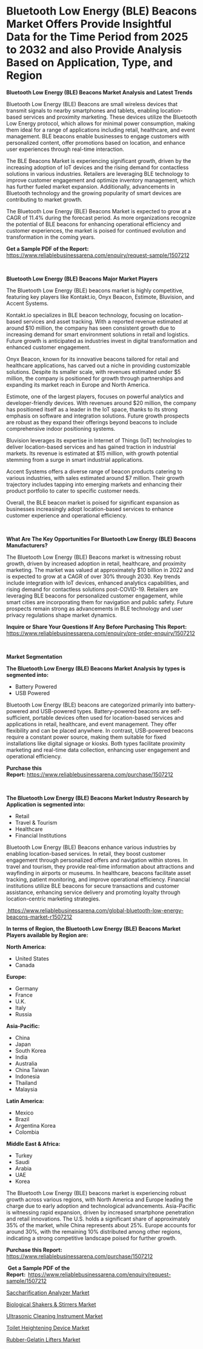<p><h1>Bluetooth Low Energy (BLE) Beacons Market Offers Provide Insightful Data for the Time Period from 2025 to 2032 and also Provide Analysis Based on Application, Type, and Region</h1></p><p><strong>Bluetooth Low Energy (BLE) Beacons Market Analysis and Latest Trends</strong></p>
<p><p>Bluetooth Low Energy (BLE) Beacons are small wireless devices that transmit signals to nearby smartphones and tablets, enabling location-based services and proximity marketing. These devices utilize the Bluetooth Low Energy protocol, which allows for minimal power consumption, making them ideal for a range of applications including retail, healthcare, and event management. BLE beacons enable businesses to engage customers with personalized content, offer promotions based on location, and enhance user experiences through real-time interaction.</p><p>The BLE Beacons Market is experiencing significant growth, driven by the increasing adoption of IoT devices and the rising demand for contactless solutions in various industries. Retailers are leveraging BLE technology to improve customer engagement and optimize inventory management, which has further fueled market expansion. Additionally, advancements in Bluetooth technology and the growing popularity of smart devices are contributing to market growth. </p><p>The Bluetooth Low Energy (BLE) Beacons Market is expected to grow at a CAGR of 11.4% during the forecast period. As more organizations recognize the potential of BLE beacons for enhancing operational efficiency and customer experiences, the market is poised for continued evolution and transformation in the coming years.</p></p>
<p><strong>Get a Sample PDF of the Report:&nbsp;</strong> <a href="https://www.reliablebusinessarena.com/enquiry/request-sample/1507212?utm_campaign=1990&utm_medium=2&utm_source=Github&utm_content=ia&utm_term=27022025&utm_id=bluetooth-low-energy-ble-beacons">https://www.reliablebusinessarena.com/enquiry/request-sample/1507212</a></p>
<p>&nbsp;</p>
<p><strong>Bluetooth Low Energy (BLE) Beacons Major Market Players</strong></p>
<p><p>The Bluetooth Low Energy (BLE) beacons market is highly competitive, featuring key players like Kontakt.io, Onyx Beacon, Estimote, Bluvision, and Accent Systems. </p><p>Kontakt.io specializes in BLE beacon technology, focusing on location-based services and asset tracking. With a reported revenue estimated at around $10 million, the company has seen consistent growth due to increasing demand for smart environment solutions in retail and logistics. Future growth is anticipated as industries invest in digital transformation and enhanced customer engagement.</p><p>Onyx Beacon, known for its innovative beacons tailored for retail and healthcare applications, has carved out a niche in providing customizable solutions. Despite its smaller scale, with revenues estimated under $5 million, the company is positioned for growth through partnerships and expanding its market reach in Europe and North America.</p><p>Estimote, one of the largest players, focuses on powerful analytics and developer-friendly devices. With revenues around $20 million, the company has positioned itself as a leader in the IoT space, thanks to its strong emphasis on software and integration solutions. Future growth prospects are robust as they expand their offerings beyond beacons to include comprehensive indoor positioning systems.</p><p>Bluvision leverages its expertise in Internet of Things (IoT) technologies to deliver location-based services and has gained traction in industrial markets. Its revenue is estimated at $15 million, with growth potential stemming from a surge in smart industrial applications.</p><p>Accent Systems offers a diverse range of beacon products catering to various industries, with sales estimated around $7 million. Their growth trajectory includes tapping into emerging markets and enhancing their product portfolio to cater to specific customer needs.</p><p>Overall, the BLE beacon market is poised for significant expansion as businesses increasingly adopt location-based services to enhance customer experience and operational efficiency.</p></p>
<p>&nbsp;</p>
<p><strong>What Are The Key Opportunities For Bluetooth Low Energy (BLE) Beacons Manufacturers?</strong></p>
<p><p>The Bluetooth Low Energy (BLE) Beacons market is witnessing robust growth, driven by increased adoption in retail, healthcare, and proximity marketing. The market was valued at approximately $10 billion in 2022 and is expected to grow at a CAGR of over 30% through 2030. Key trends include integration with IoT devices, enhanced analytics capabilities, and rising demand for contactless solutions post-COVID-19. Retailers are leveraging BLE beacons for personalized customer engagement, while smart cities are incorporating them for navigation and public safety. Future prospects remain strong as advancements in BLE technology and user privacy regulations shape market dynamics.</p></p>
<p><strong>Inquire or Share Your Questions If Any Before Purchasing This Report:</strong> <a href="https://www.reliablebusinessarena.com/enquiry/pre-order-enquiry/1507212?utm_campaign=1990&utm_medium=2&utm_source=Github&utm_content=ia&utm_term=27022025&utm_id=bluetooth-low-energy-ble-beacons">https://www.reliablebusinessarena.com/enquiry/pre-order-enquiry/1507212</a></p>
<p>&nbsp;</p>
<p><strong>Market Segmentation</strong></p>
<p><strong>The Bluetooth Low Energy (BLE) Beacons Market Analysis by types is segmented into:</strong></p>
<p><ul><li>Battery Powered</li><li>USB Powered</li></ul></p>
<p><p>Bluetooth Low Energy (BLE) beacons are categorized primarily into battery-powered and USB-powered types. Battery-powered beacons are self-sufficient, portable devices often used for location-based services and applications in retail, healthcare, and event management. They offer flexibility and can be placed anywhere. In contrast, USB-powered beacons require a constant power source, making them suitable for fixed installations like digital signage or kiosks. Both types facilitate proximity marketing and real-time data collection, enhancing user engagement and operational efficiency.</p></p>
<p><strong>Purchase this Report:&nbsp;</strong><a href="https://www.reliablebusinessarena.com/purchase/1507212?utm_campaign=1990&utm_medium=2&utm_source=Github&utm_content=ia&utm_term=27022025&utm_id=bluetooth-low-energy-ble-beacons">https://www.reliablebusinessarena.com/purchase/1507212</a></p>
<p>&nbsp;</p>
<p><strong>The Bluetooth Low Energy (BLE) Beacons Market Industry Research by Application is segmented into:</strong></p>
<p><ul><li>Retail</li><li>Travel & Tourism</li><li>Healthcare</li><li>Financial Institutions</li></ul></p>
<p><p>Bluetooth Low Energy (BLE) Beacons enhance various industries by enabling location-based services. In retail, they boost customer engagement through personalized offers and navigation within stores. In travel and tourism, they provide real-time information about attractions and wayfinding in airports or museums. In healthcare, beacons facilitate asset tracking, patient monitoring, and improve operational efficiency. Financial institutions utilize BLE beacons for secure transactions and customer assistance, enhancing service delivery and promoting loyalty through location-centric marketing strategies.</p></p>
<p><a href="https://www.reliablebusinessarena.com/global-bluetooth-low-energy-beacons-market-r1507212?utm_campaign=1990&utm_medium=2&utm_source=Github&utm_content=ia&utm_term=27022025&utm_id=bluetooth-low-energy-ble-beacons">&nbsp;https://www.reliablebusinessarena.com/global-bluetooth-low-energy-beacons-market-r1507212</a></p>
<p><strong>In terms of Region, the Bluetooth Low Energy (BLE) Beacons Market Players available by Region are:</strong></p>
<p>
    <p> <strong> North America: </strong>
        <ul>
            <li>United States</li>
            <li>Canada</li>
        </ul>
        </p> 
    <p> <strong> Europe: </strong>
        <ul>
            <li>Germany</li>
            <li>France</li>
            <li>U.K.</li>
            <li>Italy</li>
            <li>Russia</li>
        </ul>
        </p> 
    <p> <strong> Asia-Pacific: </strong>
        <ul>
            <li>China</li>
            <li>Japan</li>
            <li>South Korea</li>
            <li>India</li>
            <li>Australia</li>
            <li>China Taiwan</li>
            <li>Indonesia</li>
            <li>Thailand</li>
            <li>Malaysia</li>
        </ul>
        </p> 
    <p> <strong> Latin America: </strong>
        <ul>
            <li>Mexico</li>
            <li>Brazil</li>
            <li>Argentina Korea</li>
            <li>Colombia</li>
        </ul>
        </p> 
    <p> <strong> Middle East & Africa: </strong>
        <ul>
            <li>Turkey</li>
            <li>Saudi</li>
            <li>Arabia</li>
            <li>UAE</li>
            <li>Korea</li>
        </ul>
    </p>
    </p>
<p><p>The Bluetooth Low Energy (BLE) beacons market is experiencing robust growth across various regions, with North America and Europe leading the charge due to early adoption and technological advancements. Asia-Pacific is witnessing rapid expansion, driven by increased smartphone penetration and retail innovations. The U.S. holds a significant share of approximately 35% of the market, while China represents about 25%. Europe accounts for around 30%, with the remaining 10% distributed among other regions, indicating a strong competitive landscape poised for further growth.</p></p>
<p><strong>Purchase this Report: </strong><a href="https://www.reliablebusinessarena.com/purchase/1507212?utm_campaign=1990&utm_medium=2&utm_source=Github&utm_content=ia&utm_term=27022025&utm_id=bluetooth-low-energy-ble-beacons">https://www.reliablebusinessarena.com/purchase/1507212</a></p>
<p>&nbsp;<strong>Get a Sample PDF of the Report:&nbsp;&nbsp;</strong><a href="https://www.reliablebusinessarena.com/enquiry/request-sample/1507212?utm_campaign=1990&utm_medium=2&utm_source=Github&utm_content=ia&utm_term=27022025&utm_id=bluetooth-low-energy-ble-beacons">https://www.reliablebusinessarena.com/enquiry/request-sample/1507212</a></p>
<p><strong></strong></p>
<p><p><a href="https://github.com/daphnyvashdi/Market-Research-Report-List-1/blob/main/saccharification-analyzer-market.md?utm_campaign=1990&utm_medium=2&utm_source=Github&utm_content=ia&utm_term=27022025&utm_id=bluetooth-low-energy-ble-beacons">Saccharification Analyzer Market</a></p><p><a href="https://github.com/saoutiguarro/Market-Research-Report-List-1/blob/main/biological-shakers-stirrers-market.md?utm_campaign=1990&utm_medium=2&utm_source=Github&utm_content=ia&utm_term=27022025&utm_id=bluetooth-low-energy-ble-beacons">Biological Shakers & Stirrers Market</a></p><p><a href="https://github.com/voigttyagi/Market-Research-Report-List-1/blob/main/ultrasonic-cleaning-instrument-market.md?utm_campaign=1990&utm_medium=2&utm_source=Github&utm_content=ia&utm_term=27022025&utm_id=bluetooth-low-energy-ble-beacons">Ultrasonic Cleaning Instrument Market</a></p><p><a href="https://github.com/jenithschijf/Market-Research-Report-List-1/blob/main/toilet-heightening-device-market.md?utm_campaign=1990&utm_medium=2&utm_source=Github&utm_content=ia&utm_term=27022025&utm_id=bluetooth-low-energy-ble-beacons">Toilet Heightening Device Market</a></p><p><a href="https://github.com/ijffseandy/Market-Research-Report-List-1/blob/main/rubber-gelatin-lifters-market.md?utm_campaign=1990&utm_medium=2&utm_source=Github&utm_content=ia&utm_term=27022025&utm_id=bluetooth-low-energy-ble-beacons">Rubber-Gelatin Lifters Market</a></p></p>